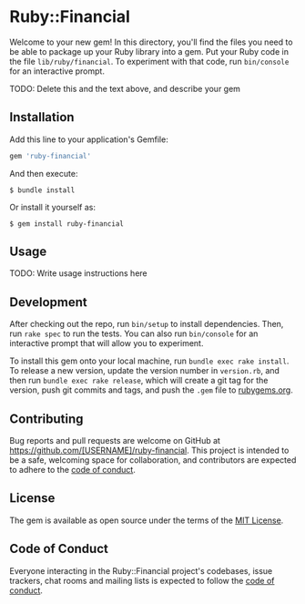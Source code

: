 # Ruby::Financial

Welcome to your new gem! In this directory, you'll find the files you need to be able to package up your Ruby library into a gem. Put your Ruby code in the file `lib/ruby/financial`. To experiment with that code, run `bin/console` for an interactive prompt.

TODO: Delete this and the text above, and describe your gem

## Installation

Add this line to your application's Gemfile:

```ruby
gem 'ruby-financial'
```

And then execute:

    $ bundle install

Or install it yourself as:

    $ gem install ruby-financial

## Usage

TODO: Write usage instructions here

## Development

After checking out the repo, run `bin/setup` to install dependencies. Then, run `rake spec` to run the tests. You can also run `bin/console` for an interactive prompt that will allow you to experiment.

To install this gem onto your local machine, run `bundle exec rake install`. To release a new version, update the version number in `version.rb`, and then run `bundle exec rake release`, which will create a git tag for the version, push git commits and tags, and push the `.gem` file to [rubygems.org](https://rubygems.org).

## Contributing

Bug reports and pull requests are welcome on GitHub at https://github.com/[USERNAME]/ruby-financial. This project is intended to be a safe, welcoming space for collaboration, and contributors are expected to adhere to the [code of conduct](https://github.com/[USERNAME]/ruby-financial/blob/master/CODE_OF_CONDUCT.md).


## License

The gem is available as open source under the terms of the [MIT License](https://opensource.org/licenses/MIT).

## Code of Conduct

Everyone interacting in the Ruby::Financial project's codebases, issue trackers, chat rooms and mailing lists is expected to follow the [code of conduct](https://github.com/[USERNAME]/ruby-financial/blob/master/CODE_OF_CONDUCT.md).
